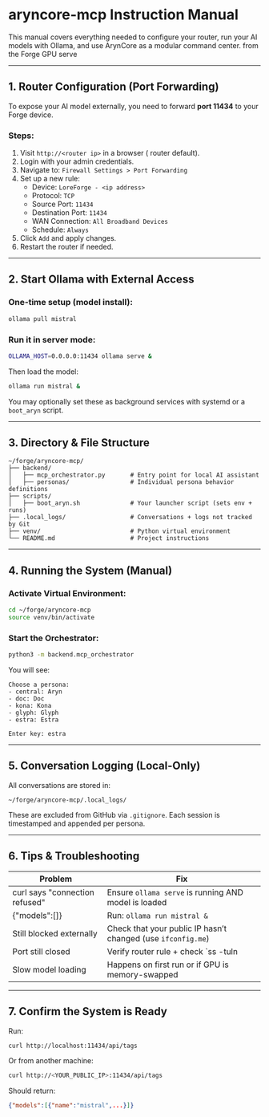 
# aryncore-mcp Instruction Manual

This manual covers everything needed to configure your router, run your AI models with Ollama, and use ArynCore as a modular command center. from the Forge GPU serve

---

## 1. Router Configuration (Port Forwarding)

To expose your AI model externally, you need to forward **port 11434** to your Forge device.

### Steps:
1. Visit `http://<router ip>` in a browser ( router default).
2. Login with your admin credentials.
3. Navigate to: `Firewall Settings > Port Forwarding`
4. Set up a new rule:
   - Device: `LoreForge - <ip address>`
   - Protocol: `TCP`
   - Source Port: `11434`
   - Destination Port: `11434`
   - WAN Connection: `All Broadband Devices`
   - Schedule: `Always`
5. Click `Add` and apply changes.
6. Restart the router if needed.

---

## 2. Start Ollama with External Access

### One-time setup (model install):
```bash
ollama pull mistral
```

### Run it in server mode:
```bash
OLLAMA_HOST=0.0.0.0:11434 ollama serve &
```

Then load the model:
```bash
ollama run mistral &
```

You may optionally set these as background services with systemd or a `boot_aryn` script.

---

## 3. Directory & File Structure

```
~/forge/aryncore-mcp/
├── backend/
│   ├── mcp_orchestrator.py       # Entry point for local AI assistant
│   ├── personas/                 # Individual persona behavior definitions
├── scripts/
│   ├── boot_aryn.sh              # Your launcher script (sets env + runs)
├── .local_logs/                  # Conversations + logs not tracked by Git
├── venv/                         # Python virtual environment
└── README.md                     # Project instructions
```

---

## 4. Running the System (Manual)

### Activate Virtual Environment:
```bash
cd ~/forge/aryncore-mcp
source venv/bin/activate
```

### Start the Orchestrator:
```bash
python3 -m backend.mcp_orchestrator
```

You will see:

```
Choose a persona:
- central: Aryn
- doc: Doc
- kona: Kona
- glyph: Glyph
- estra: Estra

Enter key: estra
```

---

## 5. Conversation Logging (Local-Only)

All conversations are stored in:
```
~/forge/aryncore-mcp/.local_logs/
```

These are excluded from GitHub via `.gitignore`. Each session is timestamped and appended per persona.

---

## 6. Tips & Troubleshooting

| Problem                             | Fix                                                             |
|-------------------------------------|------------------------------------------------------------------|
| curl says "connection refused"    | Ensure `ollama serve` is running AND model is loaded            |
| {"models":[]}                     | Run: `ollama run mistral &`                                     |
| Still blocked externally            | Check that your public IP hasn’t changed (use `ifconfig.me`)    |
| Port still closed                   | Verify router rule + check `ss -tuln | grep 11434`              |
| Slow model loading                  | Happens on first run or if GPU is memory-swapped                |

---

## 7. Confirm the System is Ready

Run:
```bash
curl http://localhost:11434/api/tags
```
Or from another machine:
```bash
curl http://<YOUR_PUBLIC_IP>:11434/api/tags
```

Should return:
```json
{"models":[{"name":"mistral",...}]}
```
